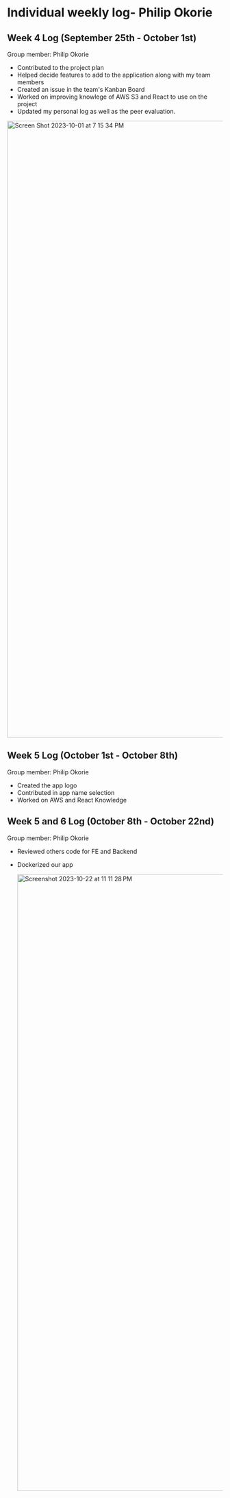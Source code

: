 
# Individual weekly log- Philip Okorie


## Week 4 Log (September 25th - October 1st)

Group member: Philip Okorie

* Contributed to the project plan
* Helped decide features to add to the application along with my team members
* Created an issue in the team's Kanban Board
* Worked on improving knowlege of AWS S3 and React to use on the project
* Updated my personal log as well as the peer evaluation.



  

<img width="1440" alt="Screen Shot 2023-10-01 at 7 15 34 PM" src="https://github.com/COSC-499-W2023/year-long-project-team-12/assets/61035007/edbd5269-9766-4e4c-83d4-dc4c48917f11">



## Week 5 Log (October 1st - October 8th)

Group member: Philip Okorie

* Created the app logo
* Contributed in app name selection
* Worked on AWS and React Knowledge

## Week 5 and 6 Log (0ctober 8th - October 22nd)

Group member: Philip Okorie

* Reviewed others code for FE and Backend
* Dockerized our app


  <img width="1440" alt="Screenshot 2023-10-22 at 11 11 28 PM" src="https://github.com/COSC-499-W2023/year-long-project-team-12/assets/61035007/1f506072-54b0-4351-a3e9-554b44e43f43">

